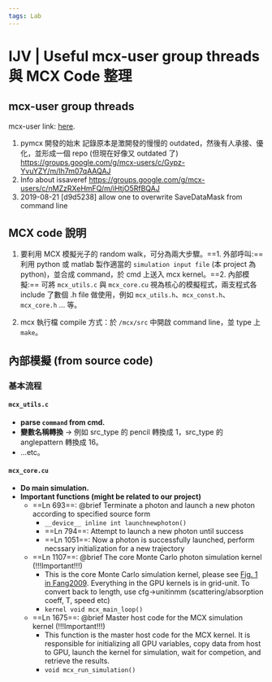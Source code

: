```yaml
---
tags: Lab
---
```

# IJV | Useful mcx-user group threads 與 MCX Code 整理

## mcx-user group threads
mcx-user link: [here](https://groups.google.com/g/mcx-users).

1. pymcx 開發的始末
    記錄原本是澂開發的慢慢的 outdated，然後有人承接、優化，並形成一個 repo (但現在好像又 outdated 了)
    https://groups.google.com/g/mcx-users/c/Gypz-YvuYZY/m/Ih7m07qAAQAJ
2. Info about issaveref
    https://groups.google.com/g/mcx-users/c/nMZzRXeHmFQ/m/iHtjO5RfBQAJ
3. 2019-08-21 [d9d5238] allow one to overwrite SaveDataMask from command line

## MCX code 說明
1. 要利用 MCX 模擬光子的 random walk，可分為兩大步驟。==1. 外部呼叫:== 利用 python 或 matlab 製作適當的 `simulation input file` (本 project 為 python)，並合成 command，於 cmd 上送入 mcx kernel。==2. 內部模擬:== 可將 `mcx_utils.c` 與 `mcx_core.cu` 視為核心的模擬程式，兩支程式各 include 了數個 .h file 做使用，例如 `mcx_utils.h`、`mcx_const.h`、`mcx_core.h` ... 等。

2. mcx 執行檔 compile 方式：於 `/mcx/src` 中開啟 command line，並 type 上 `make`。

## 內部模擬 (from source code)
### 基本流程
#### `mcx_utils.c`
- **parse `command` from cmd.**
- **變數名稱轉換** → 例如 src_type 的 pencil 轉換成 1，src_type 的 anglepattern 轉換成 16。
- ...etc。

#### `mcx_core.cu`
- **Do main simulation.**
- **Important functions (might be related to our project)**
    - ==Ln 693==: @brief Terminate a photon and launch a new photon according to specified source form
        - `__device__ inline int launchnewphoton()`
        - ==Ln 794==: Attempt to launch a new photon until success
        - ==Ln 1051==: Now a photon is successfully launched, perform necssary initialization for a new trajectory
    - ==Ln 1107==:  @brief The core Monte Carlo photon simulation kernel (!!!Important!!!)
        - This is the core Monte Carlo simulation kernel, please see [Fig. 1 in Fang2009](https://www.osapublishing.org/getImage.cfm?img=LmZ1bGwsb2UtMTctMjItMjAxNzgtZzAwMQ&article=oe-17-22-20178-g001). Everything in the GPU kernels is in grid-unit. To convert back to length, use cfg->unitinmm (scattering/absorption coeff, T, speed etc)
        - `kernel void mcx_main_loop()`
    - ==Ln 1675==: @brief Master host code for the MCX simulation kernel (!!!Important!!!)
        - This function is the master host code for the MCX kernel. It is responsible for initializing all GPU variables, copy data from host to GPU, launch the kernel for simulation, wait for competion, and retrieve the results.
        - `void mcx_run_simulation()`

